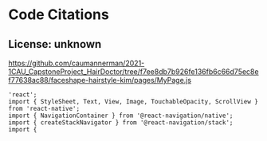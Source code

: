 # Code Citations

## License: unknown
https://github.com/caumannerman/2021-1CAU_CapstoneProject_HairDoctor/tree/f7ee8db7b926fe136fb6c66d75ec8ef77638ac88/faceshape-hairstyle-kim/pages/MyPage.js

```
'react';
import { StyleSheet, Text, View, Image, TouchableOpacity, ScrollView } from 'react-native';
import { NavigationContainer } from '@react-navigation/native';
import { createStackNavigator } from '@react-navigation/stack';
import {
```

